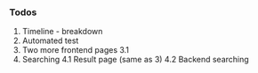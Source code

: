 ### Todos
1. Timeline - breakdown
2. Automated test
3. Two more frontend pages
    3.1 
4. Searching
    4.1 Result page (same as 3)
    4.2 Backend searching
